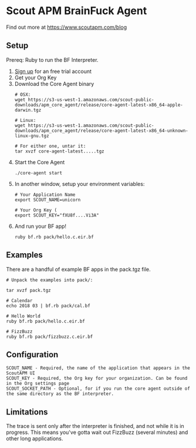 Scout APM BrainFuck Agent
=========================

Find out more at https://www.scoutapm.com/blog

Setup
-------

Prereq: Ruby to run the BF Interpreter.

1. [Sign up]( https://scoutapm.com/users/sign_up) for an free trial account
2. Get your Org Key
3. Download the Core Agent binary
   ```
   # OSX:
   wget https://s3-us-west-1.amazonaws.com/scout-public-downloads/apm_core_agent/release/core-agent-latest-x86_64-apple-darwin.tgz

   # Linux:
   wget https://s3-us-west-1.amazonaws.com/scout-public-downloads/apm_core_agent/release/core-agent-latest-x86_64-unknown-linux-gnu.tgz

   # For either one, untar it:
   tar xvzf core-agent-latest.....tgz
   ```
4. Start the Core Agent
    ```
    ./core-agent start
    ```
5. In another window, setup your environment variables:
   ```
   # Your Application Name
   export SCOUT_NAME=unicorn

   # Your Org Key (
   export SCOUT_KEY="fXU8f....Vi3A"
   ```
6. And run your BF app!
    ```
    ruby bf.rb pack/hello.c.eir.bf
    ```

Examples
--------

There are a handful of example BF apps in the pack.tgz file.

```
# Unpack the examples into pack/:

tar xvzf pack.tgz

# Calendar
echo 2018 03 | bf.rb pack/cal.bf

# Hello World
ruby bf.rb pack/hello.c.eir.bf

# FizzBuzz
ruby bf.rb pack/fizzbuzz.c.eir.bf
```

Configuration
-------------

```
SCOUT_NAME - Required, the name of the application that appears in the ScoutAPM UI
SCOUT_KEY - Required, the Org key for your organization. Can be found in the Org settings page
SCOUT_SOCKET_PATH - Optional, for if you run the core agent outside of the same directory as the BF interpreter.
```

Limitations
-----------

The trace is sent only after the interpreter is finished, and not while it is in progress. This means you've gotta wait out FizzBuzz (several minutes) and other long applications.


